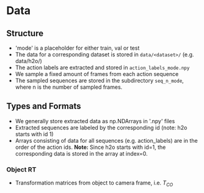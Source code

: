 # Data

## Structure

- 'mode' is a placeholder for either train, val or test
- The data for a corresponding dataset is stored in `data/<dataset>/` (e.g. data/h2o/)
- The action labels are extracted and stored in `action_labels_mode.npy`
- We sample a fixed amount of frames from each action sequence
- The sampled sequences are stored in the subdirectory `seq_n_mode`, where n is the number of sampled frames.

## Types and Formats

- We generally store extracted data as np.NDArrays in '.npy' files
- Extracted sequences are labeled by the corresponding id (note: h2o starts with id 1)
- Arrays consisting of data for all sequences (e.g. action_labels) are in the order of the action ids. **Note:** Since h2o starts with id=1, the corresponding data is stored in the array at index=0.

### Object RT

- Transformation matrices from object to camera frame, i.e. $T_{CO}$
